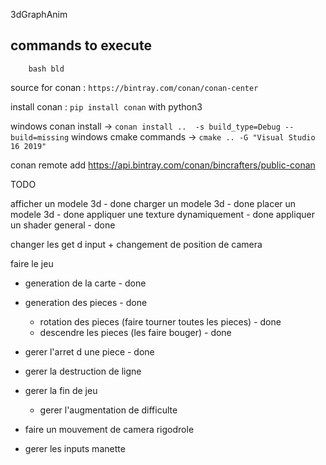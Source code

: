 3dGraphAnim

## commands to execute
```
	bash bld
```

source for conan : `https://bintray.com/conan/conan-center`

install conan : `pip install conan` with python3

windows conan install -> `conan install ..	-s build_type=Debug --build=missing`
windows cmake commands -> `cmake .. -G "Visual Studio 16 2019"`

conan remote add <REMOTE> https://api.bintray.com/conan/bincrafters/public-conan

TODO

afficher un modele 3d - done
charger un modele 3d - done
placer un modele 3d - done
appliquer une texture dynamiquement - done
appliquer un shader general - done

changer les get d input + changement de position de camera

faire le jeu
 - generation de la carte - done
 - generation des pieces - done
   - rotation des pieces (faire tourner toutes les pieces) - done
   - descendre les pieces (les faire bouger) - done
 - gerer l'arret d une piece - done
 - gerer la destruction de ligne
 - gerer la fin de jeu
   - gerer l'augmentation de difficulte

 - faire un mouvement de camera rigodrole
 - gerer les inputs manette